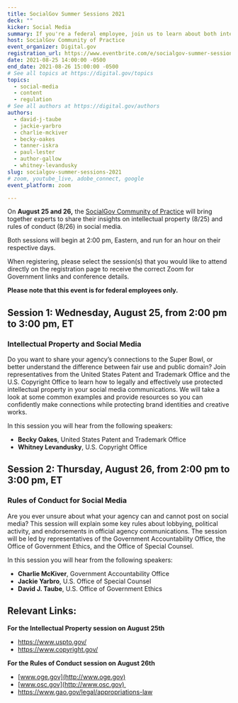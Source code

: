 ```yaml
---
title: SocialGov Summer Sessions 2021
deck: ""
kicker: Social Media
summary: If you're a federal employee, join us to learn about both intellectual property (8&#47;25) and rules of conduct (8&#47;26) in your agency’s social media.
host: SocialGov Community of Practice
event_organizer: Digital.gov
registration_url: https://www.eventbrite.com/e/socialgov-summer-sessions-2021-tickets-166334395655
date: 2021-08-25 14:00:00 -0500
end_date: 2021-08-26 15:00:00 -0500
# See all topics at https://digital.gov/topics
topics:
  - social-media
  - content
  - regulation
# See all authors at https://digital.gov/authors
authors:
  - david-j-taube
  - jackie-yarbro
  - charlie-mckiver
  - becky-oakes
  - tanner-iskra
  - paul-lester
  - author-gallow
  - whitney-levandusky
slug: socialgov-summer-sessions-2021
# zoom, youtube_live, adobe_connect, google
event_platform: zoom

---
```


On **August 25 and 26,** the [SocialGov Community of Practice](https://digital.gov/communities/social-media/) will bring together experts to share their insights on intellectual property (8&#47;25) and rules of conduct (8&#47;26) in social media.

Both sessions will begin at 2:00 pm, Eastern, and run for an hour on their respective days. 

When registering, please select the session(s) that you would like to attend directly on the registration page to receive the correct Zoom for Government links and conference details.

**Please note that this event is for federal employees only.**

## Session 1: Wednesday, August 25, from 2:00 pm to 3:00 pm, ET

### Intellectual Property and Social Media

Do you want to share your agency’s connections to the Super Bowl, or better understand the difference between fair use and public domain? Join representatives from the United States Patent and Trademark Office and the U.S. Copyright Office to learn how to legally and effectively use protected intellectual property in your social media communications. We will take a look at some common examples and provide resources so you can confidently make connections while protecting brand identities and creative works.

In this session you will hear from the following speakers:

* **Becky Oakes**, United States Patent and Trademark Office
* **Whitney Levandusky**, U.S. Copyright Office

## Session 2: Thursday, August 26, from 2:00 pm to 3:00 pm, ET

### Rules of Conduct for Social Media

Are you ever unsure about what your agency can and cannot post on social media? This session will explain some key rules about lobbying, political activity, and endorsements in official agency communications. The session will be led by representatives of the Government Accountability Office, the Office of Government Ethics, and the Office of Special Counsel.

In this session you will hear from the following speakers:

* **Charlie McKiver**, Government Accountability Office
* **Jackie Yarbro**, U.S. Office of Special Counsel
* **David J. Taube**, U.S. Office of Government Ethics

## Relevant Links:

**For the Intellectual Property session on August 25th**

* <https://www.uspto.gov/>
* <https://www.copyright.gov/>

**For the Rules of Conduct session on August 26th**

* [www.oge.gov](http://www.oge.gov)
* [www.osc.gov](http://www.osc.gov) 
* <https://www.gao.gov/legal/appropriations-law>
